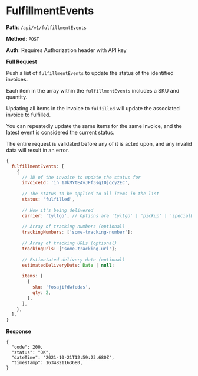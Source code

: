 # FulfillmentEvents

**Path**: `/api/v1/fulfillmentEvents`

**Method**: `POST`

**Auth**: Requires Authorization header with API key

**Full Request**

Push a list of `fulfillmentEvents` to update the status of the identified invoices.

Each item in the array within the `fulfillmentEvents` includes a SKU and quantity.

Updating all items in the invoice to `fulfilled` will update the associated invoice to fulfilled.

You can repeatedly update the same items for the same invoice, and the latest event is considered the current status.

The entire request is validated before any of it is acted upon, and any invalid data will result in an error.

```javascript
{
  fulfillmentEvents: [
    {
      // ID of the invoice to update the status for
      invoiceId: 'in_1JkMYtEAvJFf3sgI0jqcy2EC',
      
      // The status to be applied to all items in the list
      status: 'fulfilled',
      
      // How it's being delivered
      carrier: 'tyltgo', // Options are 'tyltgo' | 'pickup' | 'specialDelivery' 
      
      // Array of tracking numbers (optional)
      trackingNumbers: ['some-tracking-number'];
      
      // Array of tracking URLs (optional)
      trackingUrls: ['some-tracking-url'];
      
      // Estimatated delivery date (optional)
      estimatedDeliveryDate: Date | null;
      
      items: [
        {
          sku: 'fosajifdwfedas',
          qty: 2,
        },
      ],  
    },
  ],
}
```

**Response**

```json5
{
  "code": 200,
  "status": "OK",
  "dateTime": "2021-10-21T12:59:23.680Z",
  "timestamp": 1634821163680,
}
```
